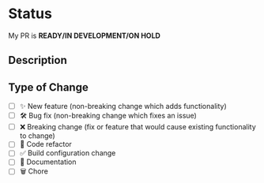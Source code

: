 <!--
  Thanks for contributing!

  Provide a description of your changes below and a general summary in the title

  Please look at the following checklist to ensure that your PR can be accepted quickly:
-->

# Status

My PR is **READY/IN DEVELOPMENT/ON HOLD**

## Description

<!--- Describe your changes in detail -->

## Type of Change

<!--- Put an `x` in all the boxes that apply: -->

- [ ] ✨ New feature (non-breaking change which adds functionality)
- [ ] 🛠️ Bug fix (non-breaking change which fixes an issue)
- [ ] ❌ Breaking change (fix or feature that would cause existing functionality to change)
- [ ] 🧹 Code refactor
- [ ] ✅ Build configuration change
- [ ] 📝 Documentation
- [ ] 🗑️ Chore
